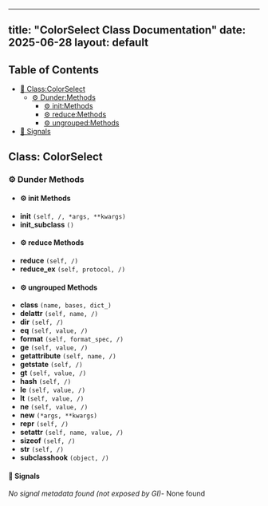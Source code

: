 <!-- Formatted by A³BS formatter.py -->
<!-- Generated by A³BS document.py -->
---
title: "ColorSelect Class Documentation"
date: 2025-06-28
layout: default
---

## Table of Contents
- [🔧 Class:ColorSelect](#class-colorselect)
  - [ ⚙ Dunder:Methods](#dunder-methods)
    - [ ⚙ init:Methods](#init-methods)
    - [ ⚙ reduce:Methods](#reduce-methods)
    - [ ⚙ ungrouped:Methods](#ungrouped-methods)
- [🔧 Signals](#signals-)
## Class: ColorSelect
### ⚙ Dunder Methods
<a name="dunder-methods"></a>
- #### ⚙ init Methods
<a name="init-methods"></a>
  - **__init__** `(self, /, *args, **kwargs)`
  - **__init_subclass__** `()`
- #### ⚙ reduce Methods
<a name="reduce-methods"></a>
  - **__reduce__** `(self, /)`
  - **__reduce_ex__** `(self, protocol, /)`
- #### ⚙ ungrouped Methods
<a name="ungrouped-methods"></a>
  - **__class__** `(name, bases, dict_)`
  - **__delattr__** `(self, name, /)`
  - **__dir__** `(self, /)`
  - **__eq__** `(self, value, /)`
  - **__format__** `(self, format_spec, /)`
  - **__ge__** `(self, value, /)`
  - **__getattribute__** `(self, name, /)`
  - **__getstate__** `(self, /)`
  - **__gt__** `(self, value, /)`
  - **__hash__** `(self, /)`
  - **__le__** `(self, value, /)`
  - **__lt__** `(self, value, /)`
  - **__ne__** `(self, value, /)`
  - **__new__** `(*args, **kwargs)`
  - **__repr__** `(self, /)`
  - **__setattr__** `(self, name, value, /)`
  - **__sizeof__** `(self, /)`
  - **__str__** `(self, /)`
  - **__subclasshook__** `(object, /)`
#### 📣 Signals
<a name="signals-"></a>
_No signal metadata found (not exposed by GI)_- None found
